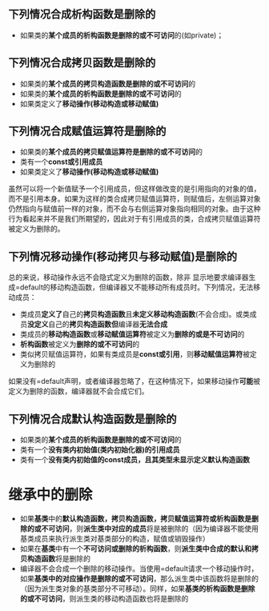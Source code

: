 ## 下列情况合成析构函数是删除的

* 如果类的**某个成员的析构函数是删除的或不可访问**的(如private)；

## 下列情况合成拷贝函数是删除的

* 如果类的**某个成员的拷贝构造函数是删除的或不可访问**的
* 如果类的**某个成员的析构函数是删除的或不可访问**的
* 如果类定义了**移动操作(移动构造或移动赋值)**

## 下列情况合成赋值运算符是删除的

* 如果类的**某个成员的拷贝赋值运算符是删除的或不可访问**的
* 类有一个**const或引用成员**
* 如果类定义了**移动操作(移动构造或移动赋值)**

虽然可以将一个新值赋予一个引用成员，但这样做改变的是引用指向的对象的值，而不是引用本身。如果为这样的类合成拷贝赋值运算符，则赋值后，左侧运算对象仍然指向与赋值前一样的对象，而不会与右侧运算对象指向相同的对象。由于这种行为看起来并不是我们所期望的，因此对于有引用成员的类，合成拷贝赋值运算符被定义为删除的。

## 下列情况移动操作(移动拷贝与移动赋值)是删除的

总的来说，移动操作永远不会隐式定义为删除的函数，除非 显示地要求编译器生成=default的移动构造函数，但编译器又不能移动所有成员时。下列情况，无法移动成员：

* 类成员**定义了**自己的**拷贝构造函数**且**未定义移动构造函数**(不会合成)。或类成员**没定义**自己的**拷贝构造函数但**编译器**无法合成**
* 类成员的**移动构造函数**或**移动赋值运算符**被定义为**删除的或是不可访问**的
* **析构函数**被定义为**删除的或不可访问**的
* 类似拷贝赋值运算符，如果有类成员是**const或引用**，则**移动赋值运算符**被定义为删除的

如果没有=default声明，或者编译器忽略了，在这种情况下，如果移动操作**可能**被定义为删除的函数，编译器就不会合成它们。

## 下列情况合成默认构造函数是删除的

* 如果类的**某个成员的析构函数是删除的或不可访问**的
* 类有一个**没有类内初始值(类内初始化器)的引用成员**
* 类有一个**没有类内初始值的const成员，且其类型未显示定义默认构造函数**

# 继承中的删除

* 如果**基类**中的**默认构造函数，拷贝构造函数，拷贝赋值运算符或析构函数是删除的或不可访问**，则**派生类中对应的成员**将是被删除的（因为编译器不能使用基类成员来执行派生类对基类部分的构造，赋值或销毁操作）
* 如果在**基类**中有一个**不可访问或删除的析构函数**，则**派生类中合成的默认和拷贝构造函数**将是删除的
* 编译器不会合成一个删除的移动操作。当使用=default请求一个移动操作时，如果**基类中的对应操作是删除的或不可访问**，那么派生类中该函数将是删除的（因为派生类对象的基类部分不可移动）。同样，如果**基类的析构函数是删除的或不可访问**，则派生类的移动构造函数也将是删除的